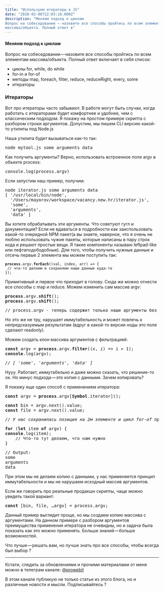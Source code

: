 ```yaml
---
title: "Используем итераторы в JS"
date: "2018-03-06T22:03:16.000Z"
description: "Меняем подход к циклам
Вопрос на собеседовании — назовите все способы пройтись по всем элементам
массива/объекта. Полный ответ в"
---
```


<h4>Меняем подход к циклам</h4>
<p>Вопрос на собеседовании — назовите все способы пройтись по всем элементам массива/объекта. Полный ответ включает в себя список:</p>
<ul>
<li>циклы for, while, do while</li>
<li>for-in и for-of</li>
<li>методы map, foreach, filter, reduce, reduceRight, every, some</li>
<li>итераторы</li>
</ul>
<h3>Итераторы</h3>
<p>Вот про итераторы часто забывают. В работе могут быть случаи, когда работать с итераторами будет комфортнее и удобнее, чем с классическим подходом. Я покажу на простом примере скрипта с разбором строки аргументов. Допустим, мы пишем CLI версию какой-то утилиты под Node.js</p>
<p>Наша утилита будет вызываться как-то так:</p>
<pre>node mytool.js some arguments data</pre>
<p>Как получить аргументы? Верно, использовать встроенное поле argv в объекте process:</p>
<pre>console.log(process.argv)</pre>
<p>Если запустим наш пример, получим:</p>
<pre>node iterator.js some arguments data<br>[ '/usr/local/bin/node',<br>  '/Users/mayorov/workspace/vacancy.new.hr/iterator.js',<br>  'some',<br>  'arguments',<br>  'data' ]</pre>
<p>Вы хотите обрабатывать эти аргументы. Что советуют гугл и документация? Если не вдаваться в подробности как заиспользовать какой-то очередной NPM пакет(а вы знаете, наверное, что я очень не люблю использовать чужие пакеты, которые написаны в пару строк кода и решают простые вещи. Я такие компоненты называю leftpad-like или лефтаподободобные). Для того, чтобы получить нужные данные и отсечь первые 2 элемента мы можем поступить так:</p>
<pre><code><strong>process</strong>.argv.<strong>forEach</strong>((val, index, arr) =&gt; {<br> // что-то делаем и сохраняем наши данные куда-то<br>});</code></pre>
<p>Примитивный и первое что приходит в голову. Сюда же можно отнести все способы с map и reduce. Можем изменить сам массив argv:</p>
<pre><strong>process</strong>.argv.<strong>shift</strong>();<br><strong>process</strong>.argv.<strong>shift</strong>();</pre>
<pre>// process.argv - теперь содержит только наши аргументы без "лишних" системных</pre>
<p>Но это же не тру, нарушает иммутабельность и может повлечь к непредсказуемым результатам (вдруг в какой-то версии ноды это поле сделают readonly).</p>
<p>Можем создать клон массива аргументов с фильтрацией:</p>
<pre><strong>const</strong> argv = <strong>process</strong>.argv.<strong>filter</strong>((<em>x</em>, <em>i</em>) =&gt; i &gt; 1);<br><strong>console</strong>.log(argv);</pre>
<pre><em>// [ 'some', 'arguments', 'data' ]</em></pre>
<p>Нууу. Работает, иммутабельно и даже можно сказать, что решение-то ок. Но минус подхода — это копия с данными. Зачем копировать?</p>
<p>Я покажу еще один способ с применением итератора:</p>
<pre><strong>const</strong> argv = <strong>process</strong>.argv[<strong>Symbol</strong>.iterator]();</pre>
<pre><strong>const</strong> bin = argv.next().value;<br><strong>const</strong> file = argv.next().value;</pre>
<pre><em>// У нас сохранилась позиция на 2м элементе и цикл for-of продолжит итерироваться с 2 индекса</em></pre>
<pre><strong>for</strong> (<strong>let</strong> item <strong>of</strong> argv) {<br><strong>console</strong>.log(item);<br>    // Что-то тут делаем, что нам нужно<br>}</pre>
<pre>// Output:<br>some<br>arguments<br>data</pre>
<p>При этом мы не делаем копию с данными, у нас применяется принцип иммутабельности и мы не нарушаем исходный массив аргументов.</p>
<p>Если же говорить про реальные продакшн скрипты, чаще можно увидеть такой вариант:</p>
<pre><strong>const</strong> [bin, file, …argv] = process.argv;</pre>
<p>Данный пример выглядит проще, но мы создаем копию массива с аргументами. На данном примере с разбором аргументов преимущества применения итератора не очевидны, но и задача была показать как это можно применять. Больше знаний — больше возможностей.</p>
<p>Что лучше — решать вам, но лучше знать про все способы, чтобы всегда был выбор ?</p>
<hr>
<p>Кстати, следить за обновлениями и прочими материалами от меня можно в телеграм канале: <a href="https://web.telegram.org/#/im?p=@prowebit" target="_blank" rel="noopener noreferrer">@prowebit</a></p>
<p>В этом канале публикую не только статьи из этого блога, но и различные новости и мысли. Подписывайтесь ?</p>


